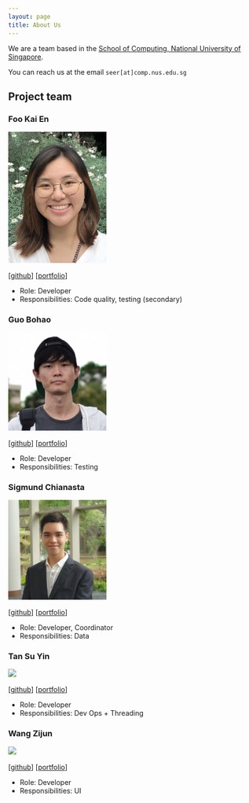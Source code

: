 ```yaml
---
layout: page
title: About Us
---
```


We are a team based in the [School of Computing, National University of Singapore](http://www.comp.nus.edu.sg).

You can reach us at the email `seer[at]comp.nus.edu.sg`

## Project team

### Foo Kai En

<img src="images/wakululuu.png" width="200px">

[[github](https://github.com/wakululuu)]
[[portfolio](team/wakululuu.md)]

* Role: Developer
* Responsibilities: Code quality, testing (secondary)

### Guo Bohao

<img src="images/plosslaw.png" width="200px">

[[github](http://github.com/plosslaw)]
[[portfolio](team/plosslaw.md)]

* Role: Developer
* Responsibilities: Testing

### Sigmund Chianasta

<img src="images/sigmund-c.jpeg" width="200px">

[[github](http://github.com/sigmund-c)] [[portfolio](team/sigmund-c.md)]

* Role: Developer, Coordinator
* Responsibilities: Data

### Tan Su Yin

<img src="images/johndoe.png" width="200px">

[[github](http://github.com/johndoe)]
[[portfolio](team/johndoe.md)]

* Role: Developer
* Responsibilities: Dev Ops + Threading

### Wang Zijun

<img src="images/johndoe.png" width="200px">

[[github](http://github.com/johndoe)]
[[portfolio](team/johndoe.md)]

* Role: Developer
* Responsibilities: UI
